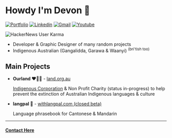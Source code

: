 
# Howdy I'm Devon 🤠
[![Portfolio](https://img.shields.io/badge/website-FFFFFF?style=for-the-badge&logo=About.me&logoColor=black)](https://dcrebb.in)
[![Linkedin](https://img.shields.io/badge/LinkedIn-0077B5?style=for-the-badge&logo=linkedin&logoColor=white)](https://www.linkedin.com/in/devon-crebbin/)
[![Gmail](https://img.shields.io/badge/Gmail-D14836?style=for-the-badge&logo=gmail&logoColor=white)](mailto:devon@artvuu.group)
[![Youtube](https://img.shields.io/badge/youtube-FF0000?style=for-the-badge&logo=youtube&logoColor=white)](https://www.youtube.com/channel/UCNSVBipVk4ocQrcXCixxGtA)

![HackerNews User Karma](https://img.shields.io/hackernews/user-karma/devon_c)

- Developer & Graphic Designer of many random projects
- Indigenous Australian (Gangalidda, Garawa & Waanyi) <sup>(bri'tish too)</sup>

## Main Projects

- **Ourland ❤️💛🖤** - [land.org.au](https://land.org.au/)

    [Indigenous Corporation](https://register.oric.gov.au/PrintCorporationSearch.aspx?corporationName=ourland) & Non Profit Charity (status in-progress) to help prevent the extinction of Australian Indigenous languages & culture

- **langpal 👋** - [withlangpal.com (closed beta)](https://www.withlangpal.com/)
    
    Language phrasebook for Cantonese & Mandarin

<hr>

#### [Contact Here](mailto:devon@land.org.au)
